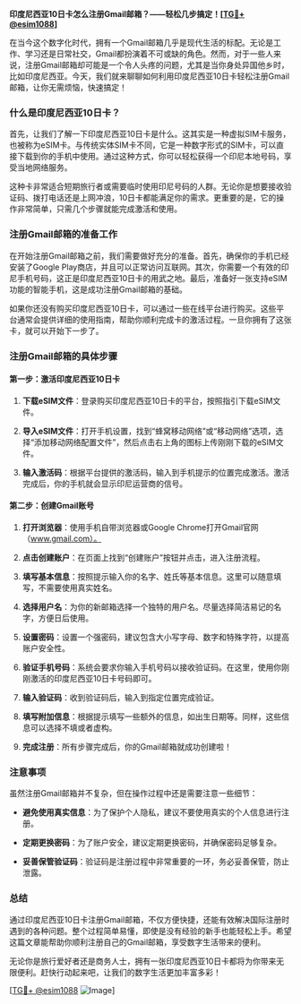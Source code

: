 **印度尼西亚10日卡怎么注册Gmail邮箱？——轻松几步搞定！[[TG💪+ @esim1088](https://t.me/s/esim1088)]**

在当今这个数字化时代，拥有一个Gmail邮箱几乎是现代生活的标配。无论是工作、学习还是日常社交，Gmail都扮演着不可或缺的角色。然而，对于一些人来说，注册Gmail邮箱却可能是一个令人头疼的问题，尤其是当你身处异国他乡时，比如印度尼西亚。今天，我们就来聊聊如何利用印度尼西亚10日卡轻松注册Gmail邮箱，让你无需烦恼，快速搞定！

### 什么是印度尼西亚10日卡？

首先，让我们了解一下印度尼西亚10日卡是什么。这其实是一种虚拟SIM卡服务，也被称为eSIM卡。与传统实体SIM卡不同，它是一种数字形式的SIM卡，可以直接下载到你的手机中使用。通过这种方式，你可以轻松获得一个印尼本地号码，享受当地网络服务。

这种卡非常适合短期旅行者或需要临时使用印尼号码的人群。无论你是想要接收验证码、拨打电话还是上网冲浪，10日卡都能满足你的需求。更重要的是，它的操作非常简单，只需几个步骤就能完成激活和使用。

### 注册Gmail邮箱的准备工作

在开始注册Gmail邮箱之前，我们需要做好充分的准备。首先，确保你的手机已经安装了Google Play商店，并且可以正常访问互联网。其次，你需要一个有效的印尼手机号码，这正是印度尼西亚10日卡的用武之地。最后，准备好一张支持eSIM功能的智能手机，这是成功注册Gmail邮箱的基础。

如果你还没有购买印度尼西亚10日卡，可以通过一些在线平台进行购买。这些平台通常会提供详细的使用指南，帮助你顺利完成卡的激活过程。一旦你拥有了这张卡，就可以开始下一步了。

### 注册Gmail邮箱的具体步骤

#### 第一步：激活印度尼西亚10日卡

1. **下载eSIM文件**：登录购买印度尼西亚10日卡的平台，按照指引下载eSIM文件。
   
2. **导入eSIM文件**：打开手机设置，找到“蜂窝移动网络”或“移动网络”选项，选择“添加移动网络配置文件”，然后点击右上角的图标上传刚刚下载的eSIM文件。

3. **输入激活码**：根据平台提供的激活码，输入到手机提示的位置完成激活。激活完成后，你的手机就会显示印尼运营商的信号。

#### 第二步：创建Gmail账号

1. **打开浏览器**：使用手机自带浏览器或Google Chrome打开Gmail官网（www.gmail.com）。

2. **点击创建账户**：在页面上找到“创建账户”按钮并点击，进入注册流程。

3. **填写基本信息**：按照提示输入你的名字、姓氏等基本信息。这里可以随意填写，不需要使用真实姓名。

4. **选择用户名**：为你的新邮箱选择一个独特的用户名。尽量选择简洁易记的名字，方便日后使用。

5. **设置密码**：设置一个强密码，建议包含大小写字母、数字和特殊字符，以提高账户安全性。

6. **验证手机号码**：系统会要求你输入手机号码以接收验证码。在这里，使用你刚刚激活的印度尼西亚10日卡号码即可。

7. **输入验证码**：收到验证码后，输入到指定位置完成验证。

8. **填写附加信息**：根据提示填写一些额外的信息，如出生日期等。同样，这些信息可以选择不填或者虚构。

9. **完成注册**：所有步骤完成后，你的Gmail邮箱就成功创建啦！

### 注意事项

虽然注册Gmail邮箱并不复杂，但在操作过程中还是需要注意一些细节：

- **避免使用真实信息**：为了保护个人隐私，建议不要使用真实的个人信息进行注册。
  
- **定期更换密码**：为了账户安全，建议定期更换密码，并确保密码足够复杂。

- **妥善保管验证码**：验证码是注册过程中非常重要的一环，务必妥善保管，防止泄露。

### 总结

通过印度尼西亚10日卡注册Gmail邮箱，不仅方便快捷，还能有效解决国际注册时遇到的各种问题。整个过程简单易懂，即使是没有经验的新手也能轻松上手。希望这篇文章能帮助你顺利注册自己的Gmail邮箱，享受数字生活带来的便利。

无论你是旅行爱好者还是商务人士，拥有一张印度尼西亚10日卡都将为你带来无限便利。赶快行动起来吧，让我们的数字生活更加丰富多彩！

[[TG💪+ @esim1088](https://t.me/s/esim1088) ![Image](https://i.postimg.cc/4NQfJmqS/Snipaste-2025-05-13-00-14-12.png)]